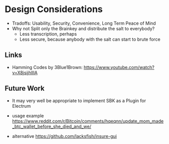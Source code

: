 # Design Considerations

- Tradoffs: Usability, Security, Convenience, Long Term Peace of Mind
- Why not Split only the Brainkey and distribute the salt to everybody?
    - Less transcription, perhaps
    - Less secure, because anybody with the salt can start to brute force


## Links

- Hamming Codes by 3Blue1Brown: https://www.youtube.com/watch?v=X8jsijhllIA



## Future Work

 - It may very well be appropriate to implement SBK as a Plugin for Electrum

 - usage example
https://www.reddit.com/r/Bitcoin/comments/hqeqnn/update_mom_made_btc_wallet_before_she_died_and_we/

 - alternative https://github.com/lacksfish/insure-gui
